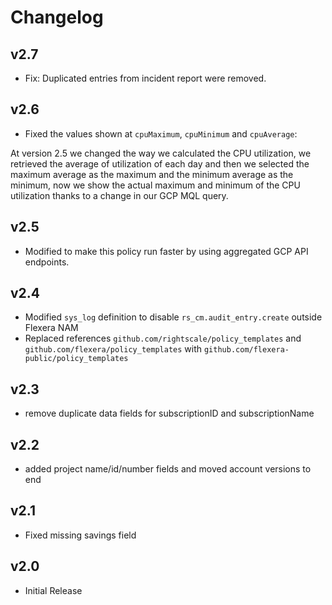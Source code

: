 # Changelog

## v2.7

- Fix: Duplicated entries from incident report were removed.

## v2.6

- Fixed the values shown at `cpuMaximum`, `cpuMinimum` and `cpuAverage`:

At version 2.5 we changed the way we calculated the CPU utilization, we retrieved the average of utilization of each day and then we selected the maximum average as the maximum and the minimum average as the minimum, now we show the actual maximum and minimum of the CPU utilization thanks to a change in our GCP MQL query.

## v2.5

- Modified to make this policy run faster by using aggregated GCP API endpoints.

## v2.4

- Modified `sys_log` definition to disable `rs_cm.audit_entry.create` outside Flexera NAM
- Replaced references `github.com/rightscale/policy_templates` and `github.com/flexera/policy_templates` with `github.com/flexera-public/policy_templates`

## v2.3

- remove duplicate data fields for subscriptionID and subscriptionName

## v2.2

- added project name/id/number fields and moved account versions to end

## v2.1

- Fixed missing savings field

## v2.0

- Initial Release
